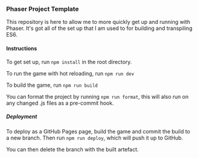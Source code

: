 ### Phaser Project Template
This repository is here to allow me to more quickly get up and running with Phaser. It's got all of the set up that I am used to for building and transpiling ES6.

#### Instructions
To get set up, run `npm install` in the root directory.

To run the game with hot reloading, run `npm run dev`

To build the game, run `npm run build`

You can format the project by running `npm run format`, this will also run on any changed .js files as a pre-commit hook.

##### Deployment
To deploy as a GitHub Pages page, build the game and commit the build to a new branch. Then run `npm run deploy`, which will push it up to GitHub.

You can then delete the branch with the built artefact.